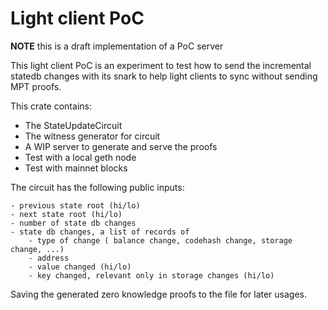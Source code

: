 # Light client PoC

**NOTE** this is a draft implementation of a PoC server

This light client PoC is an experiment to test how to send the incremental statedb changes
with its snark to help light clients to sync without sending MPT proofs.

This crate contains:

- The StateUpdateCircuit
- The witness generator for circuit
- A WIP server to generate and serve the proofs
- Test with a local geth node
- Test with mainnet blocks

The circuit has the following public inputs:

    - previous state root (hi/lo)
    - next state root (hi/lo)
    - number of state db changes
    - state db changes, a list of records of
        - type of change ( balance change, codehash change, storage change, ...)
        - address
        - value changed (hi/lo)
        - key changed, relevant only in storage changes (hi/lo)

Saving the generated zero knowledge proofs to the file for later usages.
